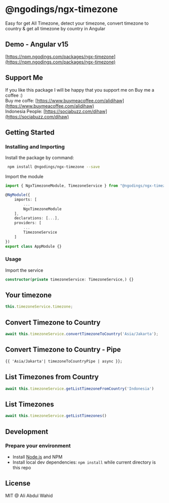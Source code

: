 # @ngodings/ngx-timezone

Easy for get All Timezone, detect your timezone, convert timezone to country & get all timezone by country in Angular

## Demo - Angular v15

[https://npm.ngodings.com/packages/ngx-timezone](https://npm.ngodings.com/packages/ngx-timezone)

## Support Me

If you like this package I will be happy that you support me on Buy me a coffee :) <br />
Buy me coffe: [https://www.buymeacoffee.com/alidihaw](https://www.buymeacoffee.com/alidihaw)<br />
Indonesia People: [https://sociabuzz.com/dihaw](https://sociabuzz.com/dihaw)

## Getting Started

### Installing and Importing

Install the package by command:

```sh
 npm install @ngodings/ngx-timezone --save
```

Import the module

```ts
import { NgxTimezoneModule, TimezoneService } from "@ngodings/ngx-timezone";

@NgModule({
    imports: [
        ...
        NgxTimezoneModule
    ],
    declarations: [...],
    providers: [
        ...
        TimezoneService
    ]
})
export class AppModule {}
```

### Usage 

Import the service

```ts
constructor(private timezoneService: TimezoneService,) {}
```

## Your timezone

```ts
this.timezoneService.timezone;
```

## Convert Timezone to Country

```ts
await this.timezoneService.convertTimezoneToCountry('Asia/Jakarta');
```

## Convert Timezone to Country - Pipe

```html
{{ 'Asia/Jakarta'| timezoneToCountryPipe | async }};
```

## List Timezones from Country

```ts
await this.timezoneService.getListTimezoneFromCountry('Indonesia')
```

## List Timezones

```ts
await this.timezoneService.getListTimezones()
```

## Development

### Prepare your environment
* Install [Node.js](http://nodejs.org/) and NPM
* Install local dev dependencies: `npm install` while current directory is this repo

## License

MIT @ Ali Abdul Wahid